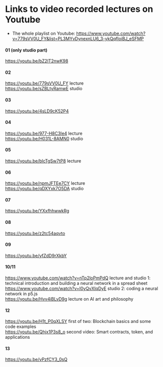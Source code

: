 # Links to video recorded lectures on Youtube

- The whole playlist on Youtube: https://www.youtube.com/watch?v=779sVV0U_FY&list=PL3MYvDynexnLU6_3-ykQqfIoiBJ_eSFMP 

#### 01 (only studio part)
https://youtu.be/bZ2lT2nwK98
#### 02
https://youtu.be/779sVV0U_FY lecture  
https://youtu.be/sZBLtyRamwE studio
#### 03
https://youtu.be/4sLD9cK52P4
#### 04
https://youtu.be/977-H8C3Ie4 lecture  
https://youtu.be/H031L-8AMN0 studio

#### 05
https://youtu.be/blcTgSw7tP8 lecture  

#### 06
https://youtu.be/npmJFTEe7CY lecture  
https://youtu.be/qDXYxk7O5DA studio

#### 07
https://youtu.be/YXxfhhwwkRg  

#### 08
https://youtu.be/z2tc54aqvto  

#### 09
https://youtu.be/yfZdD9rXkbY  

#### 10/11
https://www.youtube.com/watch?v=nTp2loPmPdQ lecture and studio 1: technical introduction and building a neural network in a spread sheet
https://www.youtube.com/watch?v=I0yQvXIqDyE studio 2: coding a neural network in p5.js  
https://youtu.be/Hvv4iBLvD9g lecture on AI art and philosophy

#### 12
https://youtu.be/H1t_P0qXLSY first of two: Blockchain basics and some code examples  
https://youtu.be/Qhjx1P3s8_o second video: Smart contracts, token, and applications

#### 13
https://youtu.be/vPzfCY3_0sQ

